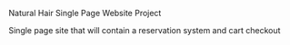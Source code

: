Natural Hair Single Page Website Project

Single page site that will contain a reservation system and cart checkout